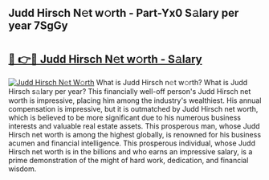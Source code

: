 ## Judd Hirsch N𝚎t w𝚘rth - Part-Yx0 S𝚊lary per year 7SgGy

# <h2><a href="http://gc1jyg.nevu.top/?p=Judd+Hirsch">🔗 👉🔴 Judd Hirsch N𝚎t w𝚘rth - S𝚊lary</a></h2>

[![Judd Hirsch N𝚎t W𝚘rth](https://i.imgur.com/Oavwk0R.jpeg)](http://gc1jyg.nevu.top/?p=Judd+Hirsch)
What is Judd Hirsch n𝚎t w𝚘rth? What is Judd Hirsch s𝚊lary per year?
This financially well-off person's Judd Hirsch net worth is impressive, placing him among the industry's wealthiest. His annual compensation is impressive, but it is outmatched by Judd Hirsch net worth, which is believed to be more significant due to his numerous business interests and valuable real estate assets. This prosperous man, whose Judd Hirsch net worth is among the highest globally, is renowned for his business acumen and financial intelligence. This prosperous individual, whose Judd Hirsch net worth is in the billions and who earns an impressive salary, is a prime demonstration of the might of hard work, dedication, and financial wisdom.

